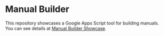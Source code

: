 # Manual Builder

This repository showcases a Google Apps Script tool for building manuals. You can see details at [Manual Builder Showcase](https://tsato21.github.io/scripts-showcase/gas-tools/manual-builder/manual-builder_ENG).